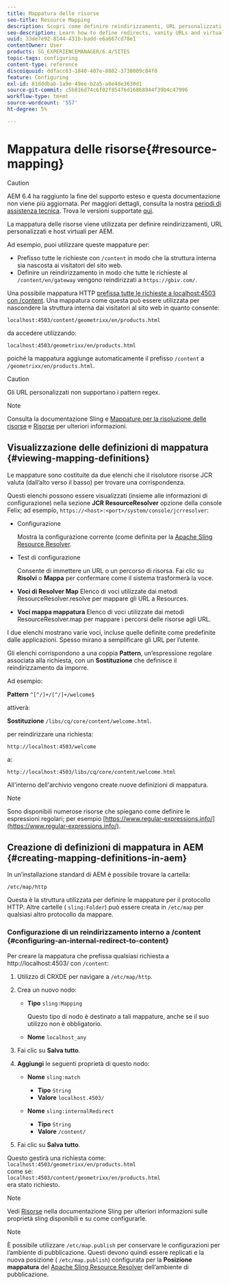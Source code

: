 ```yaml
---
title: Mappatura delle risorse
seo-title: Resource Mapping
description: Scopri come definire reindirizzamenti, URL personalizzati e host virtuali per AEM utilizzando la mappatura delle risorse.
seo-description: Learn how to define redirects, vanity URLs and virtual hosts for AEM by using resource mapping.
uuid: 33de7e92-8144-431b-badd-e6a667cd78e1
contentOwner: User
products: SG_EXPERIENCEMANAGER/6.4/SITES
topic-tags: configuring
content-type: reference
discoiquuid: ddfacc63-1840-407e-8802-3730009c84f0
feature: Configuring
exl-id: 81dddbab-1a9e-49ee-b2a5-a8e4de3630d1
source-git-commit: c5b816d74c6f02f85476d16868844f39b4c47996
workflow-type: tm+mt
source-wordcount: '557'
ht-degree: 5%

---
```


# Mappatura delle risorse{#resource-mapping}

>[!CAUTION]
>
>AEM 6.4 ha raggiunto la fine del supporto esteso e questa documentazione non viene più aggiornata. Per maggiori dettagli, consulta la nostra [periodi di assistenza tecnica](https://helpx.adobe.com/it/support/programs/eol-matrix.html). Trova le versioni supportate [qui](https://experienceleague.adobe.com/docs/).

La mappatura delle risorse viene utilizzata per definire reindirizzamenti, URL personalizzati e host virtuali per AEM.

Ad esempio, puoi utilizzare queste mappature per:

* Prefisso tutte le richieste con `/content` in modo che la struttura interna sia nascosta ai visitatori del sito web.
* Definire un reindirizzamento in modo che tutte le richieste al `/content/en/gateway` vengono reindirizzati a `https://gbiv.com/`.

Una possibile mappatura HTTP [prefissa tutte le richieste a localhost:4503 con /content](#configuring-an-internal-redirect-to-content). Una mappatura come questa può essere utilizzata per nascondere la struttura interna dai visitatori al sito web in quanto consente:

`localhost:4503/content/geometrixx/en/products.html`

da accedere utilizzando:

`localhost:4503/geometrixx/en/products.html`

poiché la mappatura aggiunge automaticamente il prefisso `/content` a `/geometrixx/en/products.html`.

>[!CAUTION]
>
>Gli URL personalizzati non supportano i pattern regex.

>[!NOTE]
>
>Consulta la documentazione Sling e [Mappature per la risoluzione delle risorse](https://sling.apache.org/site/resources.html) e [Risorse](https://sling.apache.org/site/mappings-for-resource-resolution.html) per ulteriori informazioni.

## Visualizzazione delle definizioni di mappatura {#viewing-mapping-definitions}

Le mappature sono costituite da due elenchi che il risolutore risorse JCR valuta (dall’alto verso il basso) per trovare una corrispondenza.

Questi elenchi possono essere visualizzati (insieme alle informazioni di configurazione) nella sezione **JCR ResourceResolver** opzione della console Felix; ad esempio, `https://<host>:<port>/system/console/jcrresolver`:

* Configurazione

   Mostra la configurazione corrente (come definita per la [Apache Sling Resource Resolver](/help/sites-deploying/osgi-configuration-settings.md).

* Test di configurazione

   Consente di immettere un URL o un percorso di risorsa. Fai clic su **Risolvi** o **Mappa** per confermare come il sistema trasformerà la voce.

* **Voci di Resolver Map**
Elenco di voci utilizzate dai metodi ResourceResolver.resolve per mappare gli URL a Resources.

* **Voci mappa mappatura**
Elenco di voci utilizzate dai metodi ResourceResolver.map per mappare i percorsi delle risorse agli URL.

I due elenchi mostrano varie voci, incluse quelle definite come predefinite dalle applicazioni. Spesso mirano a semplificare gli URL per l’utente.

Gli elenchi corrispondono a una coppia **Pattern**, un’espressione regolare associata alla richiesta, con un **Sostituzione** che definisce il reindirizzamento da imporre.

Ad esempio:

**Pattern** `^[^/]+/[^/]+/welcome$`

attiverà:

**Sostituzione** `/libs/cq/core/content/welcome.html`.

per reindirizzare una richiesta:

`http://localhost:4503/welcome`

a:

`http://localhost:4503/libs/cq/core/content/welcome.html`

All&#39;interno dell&#39;archivio vengono create nuove definizioni di mappatura.

>[!NOTE]
>
>Sono disponibili numerose risorse che spiegano come definire le espressioni regolari; per esempio [https://www.regular-expressions.info/](https://www.regular-expressions.info/).

## Creazione di definizioni di mappatura in AEM {#creating-mapping-definitions-in-aem}

In un’installazione standard di AEM è possibile trovare la cartella:

`/etc/map/http`

Questa è la struttura utilizzata per definire le mappature per il protocollo HTTP. Altre cartelle ( `sling:Folder`) può essere creata in `/etc/map` per qualsiasi altro protocollo da mappare.

### Configurazione di un reindirizzamento interno a /content {#configuring-an-internal-redirect-to-content}

Per creare la mappatura che prefissa qualsiasi richiesta a http://localhost:4503/ con `/content`:

1. Utilizzo di CRXDE per navigare a `/etc/map/http`.

1. Crea un nuovo nodo:

   * **Tipo** `sling:Mapping`

      Questo tipo di nodo è destinato a tali mappature, anche se il suo utilizzo non è obbligatorio.

   * **Nome** `localhost_any`

1. Fai clic su **Salva tutto**.
1. **Aggiungi** le seguenti proprietà di questo nodo:

   * **Nome** `sling:match`

      * **Tipo** `String`
      * **Valore** `localhost.4503/`
   * **Nome** `sling:internalRedirect`

      * **Tipo** `String`
      * **Valore** `/content/`


1. Fai clic su **Salva tutto**.

Questo gestirà una richiesta come:\
`localhost:4503/geometrixx/en/products.html`\
come se:\
`localhost:4503/content/geometrixx/en/products.html`\
era stato richiesto.

>[!NOTE]
>
>Vedi [Risorse](https://sling.apache.org/site/mappings-for-resource-resolution.html) nella documentazione Sling per ulteriori informazioni sulle proprietà sling disponibili e su come configurarle.

>[!NOTE]
>
>È possibile utilizzare `/etc/map.publish` per conservare le configurazioni per l’ambiente di pubblicazione. Questi devono quindi essere replicati e la nuova posizione ( `/etc/map.publish`) configurata per la **Posizione mappatura** del [Apache Sling Resource Resolver](/help/sites-deploying/osgi-configuration-settings.md#apacheslingresourceresolver) dell’ambiente di pubblicazione.
